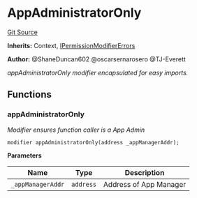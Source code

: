 # AppAdministratorOnly
[Git Source](https://github.com/thrackle-io/tron/blob/81964a0e15d7593cfe172486fd6691a89432c332/src/economic/AppAdministratorOnly.sol)

**Inherits:**
Context, [IPermissionModifierErrors](/src/interfaces/IErrors.sol/interface.IPermissionModifierErrors.md)

**Author:**
@ShaneDuncan602 @oscarsernarosero @TJ-Everett

*appAdministratorOnly modifier encapsulated for easy imports.*


## Functions
### appAdministratorOnly

*Modifier ensures function caller is a App Admin*


```solidity
modifier appAdministratorOnly(address _appManagerAddr);
```
**Parameters**

|Name|Type|Description|
|----|----|-----------|
|`_appManagerAddr`|`address`|Address of App Manager|


